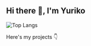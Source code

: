## Hi there 👋, I'm Yuriko

![Top Langs](https://github-readme-stats.vercel.app/api/top-langs/?username=IamYuriko&layout=compact)

Here's my projects 👇

<!--
**IamYuriko/IamYuriko** is a ✨ _special_ ✨ repository because its `README.md` (this file) appears on your GitHub profile.

Here are some ideas to get you started:

- 🔭 I’m currently working on ...
- 🌱 I’m currently learning ...
- 👯 I’m looking to collaborate on ...
- 🤔 I’m looking for help with ...
- 💬 Ask me about ...
- 📫 How to reach me: ...
- 😄 Pronouns: ...
- ⚡ Fun fact: ...
-->
